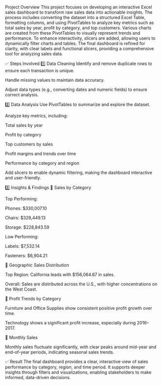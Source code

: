 Project Overview
This project focuses on developing an interactive Excel sales dashboard to transform raw sales data into actionable insights. The process includes converting the dataset into a structured Excel Table, formatting columns, and using PivotTables to analyze key metrics such as total sales by year, profit by category, and top customers. Various charts are created from these PivotTables to visually represent trends and performance. To enhance interactivity, slicers are added, allowing users to dynamically filter charts and tables. The final dashboard is refined for clarity, with clear labels and functional slicers, providing a comprehensive tool for analyzing sales data.

✅ Steps Involved
1️⃣ Data Cleaning
Identify and remove duplicate rows to ensure each transaction is unique.

Handle missing values to maintain data accuracy.

Adjust data types (e.g., converting dates and numeric fields) to ensure correct analysis.

2️⃣ Data Analysis
Use PivotTables to summarize and explore the dataset.

Analyze key metrics, including:

Total sales by year

Profit by category

Top customers by sales

Profit margins and trends over time

Performance by category and region

Add slicers to enable dynamic filtering, making the dashboard interactive and user-friendly.

3️⃣ Insights & Findings
📌 Sales by Category

Top Performing:

Phones: $330,007.10

Chairs: $328,449.13

Storage: $228,843.59

Low Performing:

Labels: $7,532.14

Fasteners: $6,904.21

📌 Geographic Sales Distribution

Top Region: California leads with $156,064.67 in sales.

Overall: Sales are distributed across the U.S., with higher concentrations on the West Coast.


📌 Profit Trends by Category

Furniture and Office Supplies show consistent positive profit growth over time.

Technology shows a significant profit increase, especially during 2016–2017.

📌 Monthly Sales

Monthly sales fluctuate significantly, with clear peaks around mid-year and end-of-year periods, indicating seasonal sales trends.

✅ Result
The final dashboard provides a clear, interactive view of sales performance by category, region, and time period. It supports deeper insights through filters and visualizations, enabling stakeholders to make informed, data-driven decisions.

